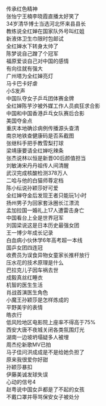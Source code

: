 传承红色精神  
张怡宁王楠李晓霞直播太好笑了  
34岁清华博士当选河北怀来县县长  
教练说全红婵在国家队外号叫红姐  
新液体卫生巾限时包邮试  
全红婵水下转身太帅了  
陈梦说自己蹭了个冠军  
福原爱谈自己对中国的感情  
有向往就有强大  
广州塔为全红婵亮灯  
马卡巴卡好虐  
小S发声  
中国队夺女子乒乓团体赛金牌  
全红婵陈芋汐被外媒工作人员疯狂求合影  
中国和中国香港乒乓女队赛后合影  
美国夺金点  
重庆本地确诊病例传播源头查清  
南京地铁查健康码是否系截图  
张继科手把手教雪梨打球  
梁靖康要请全红婵吃辣条  
张杰说林以恒是新晋00后颜值担当  
刘敏涛宋丹丹祖传人间清醒  
武汉完成核酸检测378万人  
二哈与他的白猫师尊定档  
陈小纭说孙颖莎好可爱  
全红婵夺金后发现王者只能玩1小时  
扬州男子为回家套泳圈长江漂流  
孟加拉国一婚礼上17人遭雷击身亡  
中国看台上全是世界冠军  
刘国梁说这是日本历史最强女团  
王一博少年成长记录  
白血病小伙休学6年高考超一本线  
国乒女团四连冠  
收费员为误食异物女童家长推杆放行  
压水花的技术原理是什么  
巴拉克儿子因车祸去世  
成毅真丝红睡衣  
机智的医生生活  
肖战首演医生角色  
小魔王孙颖莎是怎样炼成的  
平野美宇的表情  
皓衣行  
低风险地区电影院上座率不得高于75%  
西安大唐不夜城关闭各类氛围灯光  
湖南一边坡坍塌疑多人被埋  
周杰伦新歌MV已拍  
马子佳问洪成成是不是给她负担了  
原来我很爱你好甜  
孙颖莎暴扣  
伊藤美诚发球失误  
心动的信号4  
赵粤说中国女乒都是了不起的女孩  
不戴口罩并辱骂保安女子被处分  
